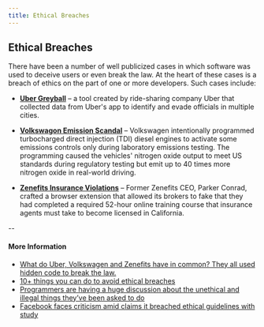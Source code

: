 ```yaml
---
title: Ethical Breaches
---
```

## Ethical Breaches

There have been a number of well publicized cases in which software was used to deceive users or even break the law. At the heart of these cases is a breach of ethics on the part of one or more developers. Such cases include:

* <a href='http://www.businessinsider.com/uber-greyball-app-vtos-authorities-2017-3?op=1' target='_blank' rel='nofollow'>**Uber Greyball**</a> – a tool created by ride-sharing company Uber that collected data from Uber's app to identify and evade officials in multiple cities.

* <a href='https://en.wikipedia.org/wiki/Volkswagen_emissions_scandal' target='_blank' rel='nofollow'>**Volkswagon Emission Scandal**</a> – Volkswagen intentionally programmed turbocharged direct injection (TDI) diesel engines to activate some emissions controls only during laboratory emissions testing. The programming caused the vehicles' nitrogen oxide output to meet US standards during regulatory testing but emit up to 40 times more nitrogen oxide in real-world driving.

* <a href='http://www.techwire.net/news/zenefits-fined-7-million-for-california-insurance-violations.html' target='_blank' rel='nofollow'>**Zenefits Insurance Violations**</a> – Former Zenefits CEO, Parker Conrad, crafted a browser extension that allowed its brokers to fake that they had completed a required 52-hour online training course that insurance agents must take to become licensed in California.

--
#### More Information
* <a href='https://medium.freecodecamp.org/dark-genius-how-programmers-at-uber-volkswagen-and-zenefits-helped-their-employers-break-the-law-b7a7939c6591' target='_blank' rel='nofollow'>What do Uber, Volkswagen and Zenefits have in common? They all used hidden code to break the law.</a>
* <a href='http://www.techrepublic.com/blog/10-things/10-plus-things-you-can-do-to-avoid-ethical-breaches/' target='_blank' rel='nofollow'>10+ things you can do to avoid ethical breaches</a>
* <a href='http://uk.businessinsider.com/programmers-confess-unethical-illegal-tasks-asked-of-them-2016-11?op=1' target='_blank' rel='nofollow'>Programmers are having a huge discussion about the unethical and illegal things they’ve been asked to do</a>
* <a href='https://www.theguardian.com/technology/2014/jun/30/facebook-internet' target='_blank' rel='nofollow'>Facebook faces criticism amid claims it breached ethical guidelines with study</a>

